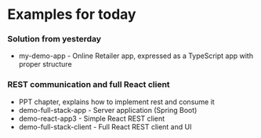 # Examples for today

### Solution from yesterday
* my-demo-app - Online Retailer app, expressed as a TypeScript app with proper structure

### REST communication and full React client
* PPT chapter, explains how to implement rest and consume it
* demo-full-stack-app - Server application (Spring Boot)
* demo-react-app3 - Simple React REST client
* demo-full-stack-client - Full React REST client and UI 
